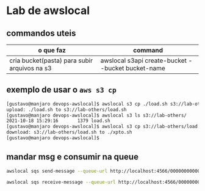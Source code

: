 # Lab de awslocal

## commandos uteis

| o que faz                                    | command                                           |
| -------------------------------------------- | ------------------------------------------------- |
| cria bucket(pasta) para subir arquivos na s3 | awslocal s3api create-bucket --bucket bucket-name |

## exemplo de usar o `aws s3 cp`

```bash
[gustavo@manjaro devops-awslocal]$ awslocal s3 cp ./load.sh s3://lab-others/
upload: ./load.sh to s3://lab-others/load.sh
[gustavo@manjaro devops-awslocal]$ awslocal s3 ls s3://lab-others/
2021-10-18 15:29:16       1379 load.sh
[gustavo@manjaro devops-awslocal]$ awslocal s3 cp s3://lab-others/load.sh xpto.sh
download: s3://lab-others/load.sh to ./xpto.sh
[gustavo@manjaro devops-awslocal]$
```

## mandar msg e consumir na queue

```bash
awslocal sqs send-message --queue-url http://localhost:4566/000000000000/fila-arquivos --message-body "teste 123"

awslocal sqs receive-message --queue-url http://localhost:4566/000000000000/fila-arquivos
```

